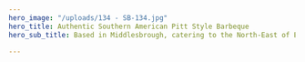 ```yaml
---
hero_image: "/uploads/134 - SB-134.jpg"
hero_title: Authentic Southern American Pitt Style Barbeque
hero_sub_title: Based in Middlesbrough, catering to the North-East of England.

---
```

